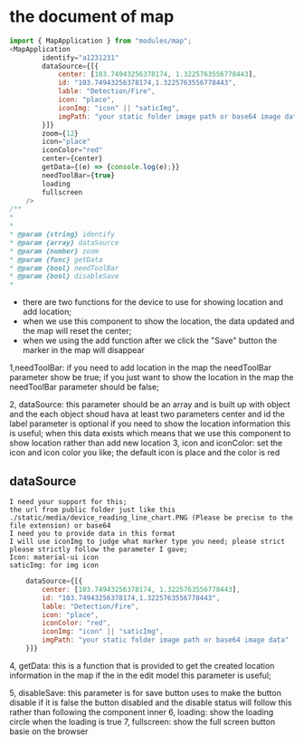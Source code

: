  # the document of map
```javascript
import { MapApplication } from "modules/map";
<MapApplication
        identify="a1231231"
        dataSource={[{
            center: [103.74943256378174, 1.3225763556778443],
            id: "103.74943256378174,1.3225763556778443",
            lable: "Detection/Fire",
            icon: "place",
            iconImg: "icon" || "saticImg",
            imgPath: "your static folder image path or base64 image data"
        }]}
        zoom={12}
        icon="place"
        iconColor="red"
        center={center}
        getData={(e) => {console.log(e);}}
        needToolBar={true}
        loading
        fullscreen
    />
/**
*
*
* @param {string} identify
* @param {array} dataSource
* @param {number} zoom
* @param {func} getData
* @param {bool} needToolBar
* @param {bool} disableSave
*
```

- there are two functions for the device to use for showing location and add location;
- when we use this component to show the location, the data updated and the map will reset the center;
- when we using the add function after we click the "Save" button the marker in the map will disappear

1,needToolBar: if you need to add location in the map the needToolBar parameter show be true; if you just want to show the location in the map the needToolBar parameter should be false;

2, dataSource: this parameter should be an array and is built up with object and the each object shoud hava at least two parameters center and id the label parameter is optional if you need to show the location information this is useful; when this data exists which means that we use this component to show location rather than add new location
3, icon and iconColor: set the icon and icon color you like; the default icon is place and the color is red


 ## dataSource
    I need your support for this;
    the url from public folder just like this ./static/media/device_reading_line_chart.PNG (Please be precise to the file extension) or base64
    I need you to provide data in this format
    I will use iconImg to judge what marker type you need; please strict please strictly follow the parameter I gave;
    Icon: material-ui icon
    saticImg: for img icon

```javascript
    dataSource={[{
        center: [103.74943256378174, 1.3225763556778443],
        id: "103.74943256378174,1.3225763556778443",
        lable: "Detection/Fire",
        icon: "place",
        iconColor: "red",
        iconImg: "icon" || "saticImg",
        imgPath: "your static folder image path or base64 image data"
    }]}
```

4, getData: this is a function that is provided to get the created location information in the map if the in the edit model this parameter is useful;

5, disableSave: this parameter is for save button uses to make the button disable if it is false the button disabled and the disable status will follow this rather than following the component inner
6, loading: show the loading circle when the loading is true
7, fullscreen: show the full screen button basie on the browser
